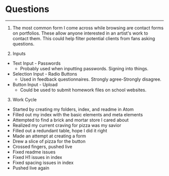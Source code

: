 # Questions
***
1. The most common form I come across while browsing are contact forms on portfolios. These allow anyone interested in an artist's work to contact them. This could help filter potential clients from fans asking questions.

2. Inputs
  - Text Input - Passwords
    - Probably used when inputting passwords. Signing into things.
  - Selection Input - Radio Buttons
    - Used in feedback questionnaires. Strongly agree-Strongly disagree.
  - Button Input - Upload
    - Could be used to submit homework files on school websites.

3. Work Cycle
 - Started by creating my folders, index, and readme in Atom
 - Filled out my index with the basic elements and meta elements
 - Attempted to find a brick and mortar store I cared about
 - Realized my current craving for pizza was my savior
 - Filled out a redundant table, hope I did it right
 - Made an attempt at creating a form
 - Drew a slice of pizza for the button
 - Crossed fingers, pushed live
 - Fixed readme issues
 - Fixed H1 issues in index
 - Fixed spacing issues in index
 - Pushed live again
